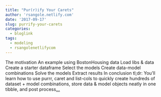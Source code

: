 ```yaml
---
title: "Pur(r)ify Your Carets"
author: 'rsangole.netlify.com'
date: '2017-09-17'
slug: purrify-your-carets
categories:
  - bloglink
tags:
  - modeling
  - rsangolenetlifycom
---
```


The motivation An example using BostonHousing data Load libs & data Create a starter dataframe Select the models Create data-model combinations Solve the models Extract results In conclusion tl;dr: You’ll learn how to use purrr, caret and list-cols to quickly create hundreds of dataset + model combinations, store data & model objects neatly in one tibble, and post process[... <i class="fas fa-external-link-alt"></i>](http://rsangole.netlify.com/post/pur-r-ify-your-carets/)

